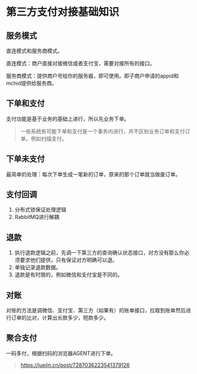 # 第三方支付对接基础知识

## 服务模式

直连模式和服务商模式。

直连模式：商户直接对接微信或者支付宝，需要对接所有的接口。

服务商模式：提供商户号给你的服务器，即可使用。即子商户申请的appid和mchid提供给服务商。

## 下单和支付

支付功能是基于业务的基础上进行，所以先业务下单。

> 一些系统有可能下单和支付是一个事务内进行，并不区别业务订单和支付订单。例如扫描支付。

## 下单未支付

最简单的处理：每次下单生成一笔新的订单，原来的那个订单就当做废订单。

## 支付回调

1. 分布式锁保证处理逻辑
2. RabbitMQ进行解耦

## 退款

1. 执行退款逻辑之前，先调一下第三方的查询确认状态接口，对方没有那么你必须要求他们提供，只有保证对方明确可以退。
2. 单独记录退款数据。
3. 退款是有时限的，例如微信和支付宝是不同的。

## 对账

对账的方法是调微信、支付宝、第三方（如果有）的账单接口，拉取到账单然后进行订单的比对，计算出长款多少，短款多少。

## 聚合支付

一码多付，根据扫码的浏览器AGENT进行下单。



> https://juejin.cn/post/7287036223541379126